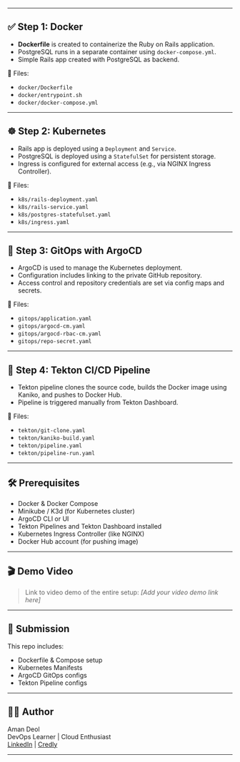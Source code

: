 
---

## ✅ Step 1: Docker

- **Dockerfile** is created to containerize the Ruby on Rails application.
- PostgreSQL runs in a separate container using `docker-compose.yml`.
- Simple Rails app created with PostgreSQL as backend.

📁 Files:
- `docker/Dockerfile`
- `docker/entrypoint.sh`
- `docker/docker-compose.yml`

---

## ☸️ Step 2: Kubernetes

- Rails app is deployed using a `Deployment` and `Service`.
- PostgreSQL is deployed using a `StatefulSet` for persistent storage.
- Ingress is configured for external access (e.g., via NGINX Ingress Controller).

📁 Files:
- `k8s/rails-deployment.yaml`
- `k8s/rails-service.yaml`
- `k8s/postgres-statefulset.yaml`
- `k8s/ingress.yaml`

---

## 🚀 Step 3: GitOps with ArgoCD

- ArgoCD is used to manage the Kubernetes deployment.
- Configuration includes linking to the private GitHub repository.
- Access control and repository credentials are set via config maps and secrets.

📁 Files:
- `gitops/application.yaml`
- `gitops/argocd-cm.yaml`
- `gitops/argocd-rbac-cm.yaml`
- `gitops/repo-secret.yaml`

---

## 🔁 Step 4: Tekton CI/CD Pipeline

- Tekton pipeline clones the source code, builds the Docker image using Kaniko, and pushes to Docker Hub.
- Pipeline is triggered manually from Tekton Dashboard.

📁 Files:
- `tekton/git-clone.yaml`
- `tekton/kaniko-build.yaml`
- `tekton/pipeline.yaml`
- `tekton/pipeline-run.yaml`

---

## 🛠 Prerequisites

- Docker & Docker Compose
- Minikube / K3d (for Kubernetes cluster)
- ArgoCD CLI or UI
- Tekton Pipelines and Tekton Dashboard installed
- Kubernetes Ingress Controller (like NGINX)
- Docker Hub account (for pushing image)

---

## 🎬 Demo Video

> Link to video demo of the entire setup: _[Add your video demo link here]_

---

## 📎 Submission

This repo includes:
- Dockerfile & Compose setup
- Kubernetes Manifests
- ArgoCD GitOps configs
- Tekton Pipeline configs

---

## 🙋‍♂️ Author

Aman Deol  
DevOps Learner | Cloud Enthusiast  
[LinkedIn](https://www.linkedin.com/in/amandeol) | [Credly](https://www.credly.com/users/aman-deol)

---
